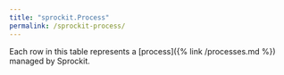 ```yaml
---
title: "sprockit.Process"
permalink: /sprockit-process/
---
```


Each row in this table represents a [process]({% link /processes.md %}) managed by Sprockit.
